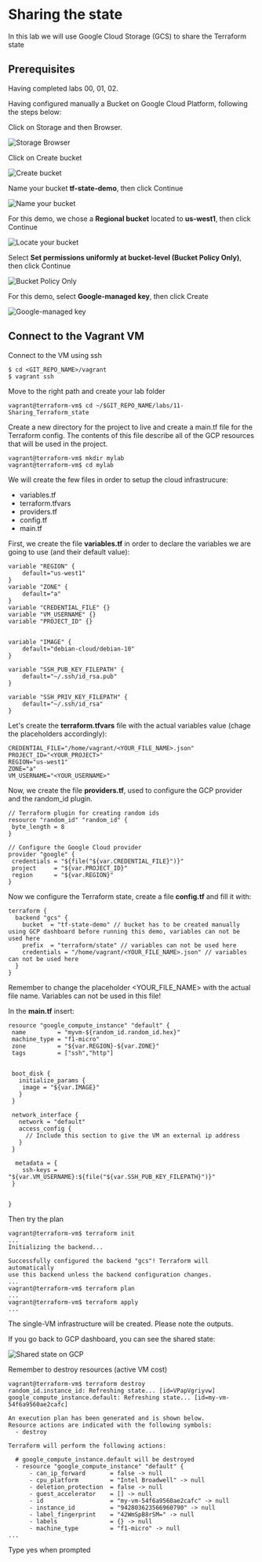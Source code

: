 # Sharing the state

In this lab we will use Google Cloud Storage (GCS) to share the Terraform state


## Prerequisites

Having completed labs 00, 01, 02.

Having configured manually a Bucket on Google Cloud Platform, following the steps below:

Click on Storage and then Browser.

![Storage Browser](img/1.png)

Click on Create bucket

![Create bucket](img/2.png)

Name your bucket **tf-state-demo**, then click Continue

![Name your bucket](img/3.png)

For this demo, we chose a **Regional bucket** located to **us-west1**, then click Continue 

![Locate your bucket](img/4.png)

Select **Set permissions uniformly at bucket-level (Bucket Policy Only)**, then click Continue

![Bucket Policy Only](img/5.png)

For this demo, select **Google-managed key**, then click Create

![Google-managed key](img/6.png)

## Connect to the Vagrant VM

Connect to the VM using ssh

```
$ cd <GIT_REPO_NAME>/vagrant
$ vagrant ssh
```

Move to the right path and create your lab folder

```
vagrant@terraform-vm$ cd ~/$GIT_REPO_NAME/labs/11-Sharing_Terraform_state
```

Create a new directory for the project to live and create a main.tf file for the Terraform config. The contents of this file describe all of the GCP resources that will be used in the project.

```
vagrant@terraform-vm$ mkdir mylab
vagrant@terraform-vm$ cd mylab
```

We will create the few files in order to setup the cloud infrastrucure:

- variables.tf
- terraform.tfvars
- providers.tf
- config.tf
- main.tf


First, we create the file **variables.tf** in order to declare the variables we are going to use (and their default value):

```
variable "REGION" {
    default="us-west1"
}
variable "ZONE" {
    default="a"
}
variable "CREDENTIAL_FILE" {}
variable "VM_USERNAME" {}
variable "PROJECT_ID" {}


variable "IMAGE" {
    default="debian-cloud/debian-10"
}

variable "SSH_PUB_KEY_FILEPATH" {
    default="~/.ssh/id_rsa.pub"
}

variable "SSH_PRIV_KEY_FILEPATH" {
    default="~/.ssh/id_rsa"
}

```


Let's create the **terraform.tfvars** file with the actual variables value (chage the placeholders accordingly):

```
CREDENTIAL_FILE="/home/vagrant/<YOUR_FILE_NAME>.json"
PROJECT_ID="<YOUR_PROJECT>"
REGION="us-west1"
ZONE="a"
VM_USERNAME="<YOUR_USERNAME>"
```

Now,  we create the file **providers.tf**, used to configure the GCP provider and the random_id plugin.

```
// Terraform plugin for creating random ids
resource "random_id" "random_id" {
 byte_length = 8
}

// Configure the Google Cloud provider
provider "google" {
 credentials = "${file("${var.CREDENTIAL_FILE}")}"
 project     = "${var.PROJECT_ID}"
 region      = "${var.REGION}"
}
```

Now we configure the Terraform state, create a file **config.tf** and fill it with:

```
terraform {
  backend "gcs" {
    bucket  = "tf-state-demo" // bucket has to be created manually using GCP dashboard before running this demo, variables can not be used here
    prefix  = "terraform/state" // variables can not be used here
    credentials = "/home/vagrant/<YOUR_FILE_NAME>.json" // variables can not be used here
  }
}
```
Remember to change the placeholder <YOUR_FILE_NAME> with the actual file name. Variables can not be used in this file!

In the **main.tf** insert:

```
resource "google_compute_instance" "default" {
 name         = "myvm-${random_id.random_id.hex}"
 machine_type = "f1-micro"
 zone         = "${var.REGION}-${var.ZONE}"
 tags         = ["ssh","http"]


 boot_disk {
   initialize_params {
    image = "${var.IMAGE}"
   }
 }

 network_interface {
   network = "default"
   access_config {
     // Include this section to give the VM an external ip address
   }
 }

  metadata = {
    ssh-keys = "${var.VM_USERNAME}:${file("${var.SSH_PUB_KEY_FILEPATH}")}"
 }

  
}

```

Then try the plan

```
vagrant@terraform-vm$ terraform init
...
Initializing the backend...

Successfully configured the backend "gcs"! Terraform will automatically
use this backend unless the backend configuration changes.
...
vagrant@terraform-vm$ terraform plan
...
vagrant@terraform-vm$ terraform apply
...

```

The single-VM infrastructure will be created. Please note the outputs.

If you go back to GCP dashboard, you can see the shared state:

![Shared state on GCP](img/7.png)

Remember to destroy resources (active VM cost)

```
vagrant@terraform-vm$ terraform destroy
random_id.instance_id: Refreshing state... [id=VPapVgriyvw]
google_compute_instance.default: Refreshing state... [id=my-vm-54f6a9560ae2cafc]

An execution plan has been generated and is shown below.
Resource actions are indicated with the following symbols:
  - destroy

Terraform will perform the following actions:

  # google_compute_instance.default will be destroyed
  - resource "google_compute_instance" "default" {
      - can_ip_forward       = false -> null
      - cpu_platform         = "Intel Broadwell" -> null
      - deletion_protection  = false -> null
      - guest_accelerator    = [] -> null
      - id                   = "my-vm-54f6a9560ae2cafc" -> null
      - instance_id          = "942803623566960790" -> null
      - label_fingerprint    = "42WmSpB8rSM=" -> null
      - labels               = {} -> null
      - machine_type         = "f1-micro" -> null
...
```
Type yes when prompted




